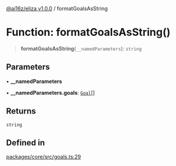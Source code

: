 [@ai16z/eliza v1.0.0](../index.md) / formatGoalsAsString

# Function: formatGoalsAsString()

> **formatGoalsAsString**(`__namedParameters`): `string`

## Parameters

• **\_\_namedParameters**

• **\_\_namedParameters.goals**: [`Goal`](../interfaces/Goal.md)[]

## Returns

`string`

## Defined in

[packages/core/src/goals.ts:29](https://github.com/ai16z/eliza/blob/main/packages/core/src/goals.ts#L29)
